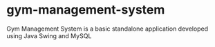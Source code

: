 # gym-management-system
Gym Management System is a basic standalone application developed using Java Swing and MySQL
